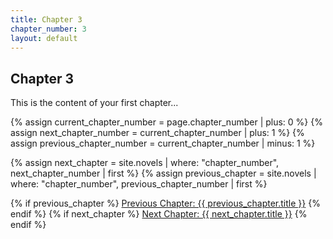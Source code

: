```yaml
---
title: Chapter 3
chapter_number: 3
layout: default
---
```


## Chapter 3

This is the content of your first chapter...

<div class="chapter-nav">
  {% assign current_chapter_number = page.chapter_number | plus: 0 %}
  {% assign next_chapter_number = current_chapter_number | plus: 1 %}
  {% assign previous_chapter_number = current_chapter_number | minus: 1 %}

  {% assign next_chapter = site.novels | where: "chapter_number", next_chapter_number | first %}
  {% assign previous_chapter = site.novels | where: "chapter_number", previous_chapter_number | first %}

  {% if previous_chapter %}
    <a href="{{ previous_chapter.url }}" class="prev-chapter">Previous Chapter: {{ previous_chapter.title }}</a>
  {% endif %}
  {% if next_chapter %}
    <a href="{{ next_chapter.url }}" class="next-chapter">Next Chapter: {{ next_chapter.title }}</a>
  {% endif %}
</div>